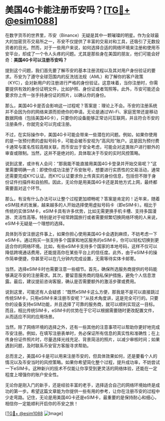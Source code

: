 # 美国4G卡能注册币安吗？[[TG💪+ @esim1088](https://t.me/s/esim1088)]

在数字货币的世界里，币安（Binance）无疑是其中一颗璀璨的明星。作为全球最大的加密货币交易所之一，币安不仅提供了丰富的交易对和工具，还吸引了无数投资者的目光。然而，对于一些用户来说，如何选择合适的网络环境来注册和使用币安平台，却成了一个令人头疼的问题。尤其是那些身在美国的朋友，他们可能会好奇：**美国4G卡可以注册币安吗？**

提到这个问题，我们首先要了解币安的基本注册流程以及其对用户身份验证的要求。币安为了遵守全球范围内的反洗钱法规（AML）和了解你的客户政策（KYC），会对新用户的注册进行严格的身份验证。这意味着，当你注册时，你需要提供有效的身份证明文件，比如护照、身份证或者驾照等。此外，币安可能还会要求你上传一张手持身份证的照片，以确认你的身份。

那么，美国4G卡是否会影响这一过程呢？答案是：理论上不会。币安的注册系统并不会因为你的网络来源而拒绝你的申请。无论是通过Wi-Fi、家庭宽带还是移动数据网络（包括美国4G卡），只要你的设备能够正常访问互联网，并且符合币安的注册条件，你就完全可以完成注册。

不过，在实际操作中，美国4G卡可能会带来一些潜在的问题。例如，如果你使用的是一张预付费的虚拟号码卡，可能会被币安视为“高风险”账户。这是因为预付费卡通常与匿名性较高相关联，而币安出于安全考虑，可能会对这类账户进行额外的审查或限制。当然，这并不是绝对的，具体取决于币安的实时风控策略。

说到这里，或许有人会问：“那我能不能直接用美国4G卡登录并开始交易呢？”这里需要明确一点：即使你成功注册了币安账号，想要进行实质性的交易活动，通常还需要完成KYC认证。而KYC认证要求你上传真实的身份信息，包括但不限于身份证件扫描件和自拍照。因此，无论你是用美国4G卡还是其他方式上网，最终都需要面对这个环节。

那么，有没有什么办法可以让整个过程更加顺畅呢？答案是肯定的！近年来，随着eSIM技术的发展，越来越多的人开始选择使用虚拟号码卡（即eSIM卡）。相比于传统的实体SIM卡，eSIM卡具有许多优势，比如无需更换手机卡槽、支持多国漫游、灵活性高等。特别是对于经常跨国旅行或者需要频繁切换网络环境的人来说，eSIM卡无疑是一个理想的选择。

具体到币安注册这件事上，如果你担心使用美国4G卡会遇到麻烦，不妨考虑一下eSIM卡。通过购买一张支持多个国家和地区服务的eSIM卡，你可以轻松切换到更适合你的网络环境。比如，有些eSIM卡支持多个国家的本地号码，这样不仅可以降低跨境通话费用，还能提高你在某些平台上的信任度。此外，由于eSIM卡的操作简单便捷，你甚至可以在几分钟内完成设置，无需等待实体卡邮寄。

当然，选择eSIM卡时也需要注意一些细节。首先，确保所选服务商提供的号码能够满足币安的注册需求。其次，要留意服务商的隐私保护措施，避免个人信息泄露。最后，建议提前咨询客服，确认是否需要额外的激活步骤或费用。

说到这里，可能还有人会疑惑：“既然eSIM卡这么方便，那我是不是可以直接跳过传统SIM卡，只用eSIM卡来注册币安呢？”从技术角度讲，这是完全可行的。只要你的设备支持eSIM功能，并且选择了可靠的服务商，就可以顺利实现这一目标。而且，相比传统SIM卡，eSIM卡的优势在于它可以根据需要随时更改配置文件，从而适应不同的应用场景。

当然，除了网络环境的选择之外，还有一些其他的注意事项可以帮助你更好地完成币安注册。例如，在填写注册表单时，务必保证所有信息的真实性和准确性；在上传身份证件照片时，尽量选择光线充足、背景简洁的照片，以减少审核时间；如果遇到问题，及时联系币安官方客服寻求帮助。

总而言之，美国4G卡是可以用来注册币安的，但具体效果如何，还是要看个人的情况以及币安当时的风控策略。如果你希望简化整个过程，提升成功率，不妨尝试一下eSIM卡。这种新兴的技术不仅能让你享受到更灵活的网络体验，还能在一定程度上增强你的账户安全性。

无论你是刚入门的新手，还是经验丰富的老手，选择适合自己的网络环境始终是成功的第一步。希望这篇文章能为你提供一些有用的参考，让你在注册币安的过程中少走弯路。记住，无论是用美国4G卡还是eSIM卡，最重要的是保持耐心和细心，相信你一定能顺利开启你的币安之旅！

[[TG💪+ @esim1088](https://t.me/s/esim1088) ![Image](https://i.postimg.cc/4NQfJmqS/Snipaste-2025-05-13-00-14-12.png)]
